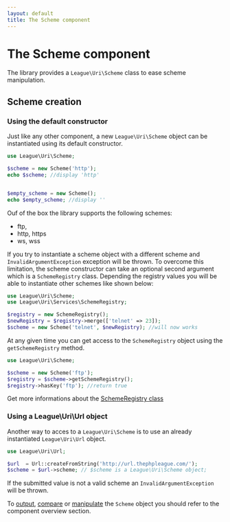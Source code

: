 ```yaml
---
layout: default
title: The Scheme component
---
```


# The Scheme component

The library provides a `League\Uri\Scheme` class to ease scheme manipulation.

## Scheme creation

### Using the default constructor

Just like any other component, a new `League\Uri\Scheme` object can be instantiated using its default constructor.

~~~php
use League\Uri\Scheme;

$scheme = new Scheme('http');
echo $scheme; //display 'http'


$empty_scheme = new Scheme();
echo $empty_scheme; //display ''
~~~

Ouf of the box the library supports the following schemes:

- ftp,
- http, https
- ws, wss

If you try to instantiate a scheme object with a different scheme and `InvalidArgumentException` exception will be thrown. To overcome this limitation, the scheme constructor can take an optional second argument which is a `SchemeRegistry` class. Depending the registry values you will be able to instantiate other schemes like shown below:

~~~php
use League\Uri\Scheme;
use League\Uri\Services\SchemeRegistry;

$registry = new SchemeRegistry();
$newRegistry = $registry->merge(['telnet' => 23]);
$scheme = new Scheme('telnet', $newRegistry); //will now works
~~~

At any given time you can get access to the `SchemeRegistry` object using the `getSchemeRegistry` method.

~~~php
use League\Uri\Scheme;

$scheme = new Scheme('ftp');
$registry = $scheme->getSchemeRegistry();
$registry->hasKey('ftp'); //return true
~~~

Get more informations about the [SchemeRegistry class](/4.0/services/scheme-registration/)

### Using a League\Uri\Url object

Another way to acces to a `League\Uri\Scheme` is to use an already instantiated `League\Uri\Url` object.

~~~php
use League\Uri\Url;

$url  = Url::createFromString('http://url.thephpleague.com/');
$scheme = $url->scheme; // $scheme is a League\Uri\Scheme object;
~~~

<p class="message-warning">If the submitted value is not a valid scheme an <code>InvalidArgumentException</code> will be thrown.</p>

To [output](/4.0/components/overview/#components-string-representations), [compare](/4.0/components/overview/#components-comparison) or [manipulate](/4.0/components/overview/#components-modification) the `Scheme` object you should refer to the component overview section.